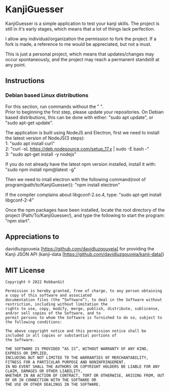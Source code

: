 # KanjiGuesser

KanjiGuesser is a simple application to test your kanji skills. The project is still in it's early stages, which means that a lot of things lack perfection.

I allow any individual/organization the permission to fork the project. 
If a fork is made, a reference to me would be appreciated, but not a must. 

This is just a personal project, which means that updates/changes may occur spontaneously, and the project may reach a permanent standstill at any point.


## Instructions

### Debian based Linux distributions
For this section, run commands without the " ". <br>
Prior to beginning the first step, please update your repositories. On Debian based distributions, this can be done with either:
"sudo apt update", or "sudo apt-get update".


The application is built using NodeJS and Electron, first we need to install the latest version of NodeJS(3 steps): <br>
1: "sudo apt install curl" <br>
2: "curl -sL https://deb.nodesource.com/setup_17.x | sudo -E bash -"<br>
3: "sudo apt-get install -y nodejs"


If you do not already have the latest npm version installed, install it with:
"sudo npm install npm@latest -g"


Then we need to intall electron with the following command(root of program(path/to/KanjiGuesser)):
"npm install electron"


If the compiler complains about libgconf-2.so.4, type: "sudo apt-get install libgconf-2-4"


Once the npm packages have been installed, locate the root directory of the project (Path/To/KanjiGuesser/), 
and type the following to start the program: "npm start". 

## Appreciations to

davidluzgouveia [https://github.com/davidluzgouveia] for providing the Kanji JSON API (kanji-data [https://github.com/davidluzgouveia/kanji-data])


## MIT License

    Copyright © 2022 RobbanGit

    Permission is hereby granted, free of charge, to any person obtaining a copy of this software and associated
    documentation files (the “Software”), to deal in the Software without restriction, including without limitation the
    rights to use, copy, modify, merge, publish, distribute, sublicense, and/or sell copies of the Software, and to
    permit persons to whom the Software is furnished to do so, subject to the following conditions:

    The above copyright notice and this permission notice shall be included in all copies or substantial portions of
    the Software.

    THE SOFTWARE IS PROVIDED “AS IS”, WITHOUT WARRANTY OF ANY KIND, EXPRESS OR IMPLIED,
    INCLUDING BUT NOT LIMITED TO THE WARRANTIES OF MERCHANTABILITY, FITNESS FOR A PARTICULAR PURPOSE AND NONINFRINGEMENT.
    IN NO EVENT SHALL THE AUTHORS OR COPYRIGHT HOLDERS BE LIABLE FOR ANY CLAIM, DAMAGES OR OTHER LIABILITY,
    WHETHER IN AN ACTION OF CONTRACT, TORT OR OTHERWISE, ARISING FROM, OUT OF OR IN CONNECTION WITH THE SOFTWARE OR
    THE USE OR OTHER DEALINGS IN THE SOFTWARE.
